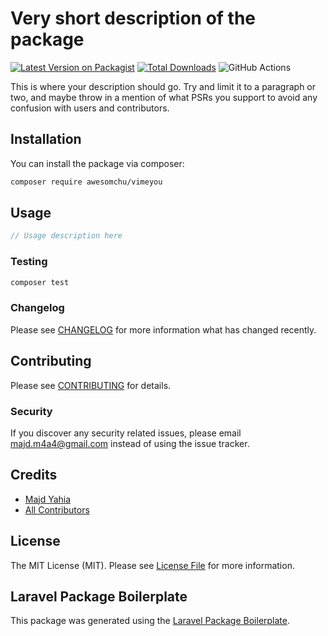 # Very short description of the package

[![Latest Version on Packagist](https://img.shields.io/packagist/v/nurinteractive/whatsapp-cloud-api.svg?style=flat-square)](https://packagist.org/packages/nurinteractive/whatsapp-cloud-api)
[![Total Downloads](https://img.shields.io/packagist/dt/nurinteractive/whatsapp-cloud-api.svg?style=flat-square)](https://packagist.org/packages/nurinteractive/whatsapp-cloud-api)
![GitHub Actions](https://github.com/nurinteractive/whatsapp-cloud-api/actions/workflows/main.yml/badge.svg)

This is where your description should go. Try and limit it to a paragraph or two, and maybe throw in a mention of what PSRs you support to avoid any confusion with users and contributors.

## Installation

You can install the package via composer:

```bash
composer require awesomchu/vimeyou
```

## Usage

```php
// Usage description here
```

### Testing

```bash
composer test
```

### Changelog

Please see [CHANGELOG](CHANGELOG.md) for more information what has changed recently.

## Contributing

Please see [CONTRIBUTING](CONTRIBUTING.md) for details.

### Security

If you discover any security related issues, please email majd.m4a4@gmail.com instead of using the issue tracker.

## Credits

-   [Majd Yahia](https://github.com/Majd-Yahia)
-   [All Contributors](../../contributors)

## License

The MIT License (MIT). Please see [License File](LICENSE.md) for more information.

## Laravel Package Boilerplate

This package was generated using the [Laravel Package Boilerplate](https://laravelpackageboilerplate.com).
